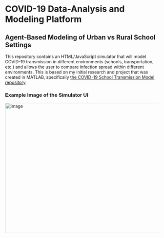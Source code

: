 # COVID-19 Data-Analysis and Modeling Platform
## Agent-Based Modeling of Urban vs Rural School Settings

This repository contains an HTML/JavaScript simulator that will model COVID-19 transmission in different environments (schools, transportation, etc.) and allows the user to compare infection spread within different environments. This is based on my initial research and project that was created in MATLAB, specifically [the COVID-19 School Transmission Model repository](https://github.com/TarunNan/COVID-ABM-Model-and-Data-Analysis).

### Example Image of the Simulator UI
<img width="758" height="428" alt="image" src="https://github.com/user-attachments/assets/192db081-5f7f-46f9-a3b8-1154166eaf46" />
